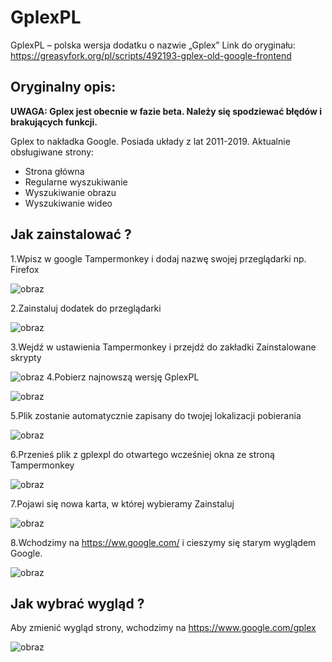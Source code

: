# GplexPL
GplexPL – polska wersja dodatku o nazwie „Gplex”
Link do oryginału: https://greasyfork.org/pl/scripts/492193-gplex-old-google-frontend
## Oryginalny opis:
<b>UWAGA: Gplex jest obecnie w fazie beta. Należy się spodziewać błędów i brakujących funkcji.</b>

Gplex to nakładka Google. Posiada układy z lat 2011-2019. Aktualnie obsługiwane strony:

- Strona główna
- Regularne wyszukiwanie
- Wyszukiwanie obrazu
- Wyszukiwanie wideo 

## Jak zainstalować ?

1.Wpisz w google Tampermonkey i dodaj nazwę swojej przeglądarki np. Firefox

![obraz](https://github.com/user-attachments/assets/29c9f91d-6599-48d1-8c6f-fc62359f4506)

2.Zainstaluj dodatek do przeglądarki

![obraz](https://github.com/user-attachments/assets/a6b01490-c645-48d5-a239-662ed0d7a2ac)

3.Wejdź w ustawienia Tampermonkey i przejdź do zakładki Zainstalowane skrypty

![obraz](https://github.com/user-attachments/assets/d7d64de2-a086-42de-ad1a-f601d5f6108d)
4.Pobierz najnowszą wersję GplexPL

![obraz](https://github.com/user-attachments/assets/51fe8561-400a-4e19-bce7-60742dfaa99d)


5.Plik zostanie automatycznie zapisany do twojej lokalizacji pobierania

![obraz](https://github.com/user-attachments/assets/bc91f531-6874-4385-8953-706541ef6b4b)

6.Przenieś plik z gplexpl do otwartego wcześniej okna ze stroną Tampermonkey

![obraz](https://github.com/user-attachments/assets/56fa2a7b-df5f-489b-8a8a-8683617acffe)

7.Pojawi się nowa karta, w której wybieramy Zainstaluj

![obraz](https://github.com/user-attachments/assets/8f59d810-07c7-424c-a18f-ea6a971c2935)

8.Wchodzimy na https://ww.google.com/ i cieszymy się starym wyglądem Google.

![obraz](https://github.com/user-attachments/assets/5b95ae3a-85cd-46c8-ae4a-1c199fb99c72)


## Jak wybrać wygląd ?
Aby zmienić wygląd strony, wchodzimy na https://www.google.com/gplex

![obraz](https://github.com/user-attachments/assets/f4d3610b-2b48-4594-8d33-f608b44085e9)
